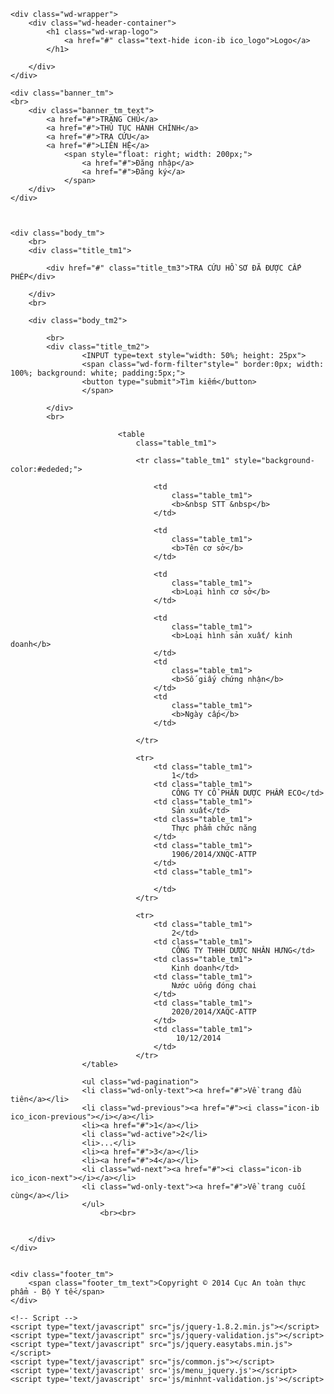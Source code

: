 <!DOCTYPE html>
<html lang="en" xmlns="http://www.w3.org/1999/html">
<head>
<meta charset="utf-8">
<meta http-equiv="X-UA-Compatible" content="IE=edge">
<meta name="viewport" content="width=device-width, initial-scale=1">
<meta name="description" content="mô tả website">
<meta name="keywords" content="những từ khóa của website bạn">
<meta name="author" content="tác giả">
<link rel="shortcut icon" href="img/front/favicon.ico">
<title>VFA</title>
<!-- Remove style skype on IE -->
<meta name="SKYPE_TOOLBAR" content="SKYPE_TOOLBAR_PARSER_COMPATIBLE" />
<meta content="telephone=no" name="format-detection" />
<link rel='stylesheet' type='text/css' href='css/styles.css' />
<link rel="stylesheet" type="text/css" media="screen" href="css/common.css" />
<link rel='stylesheet' type='text/css' href='css/minhnt_home.css' />

<!--[if lt IE 9]>
    <script src="https://oss.maxcdn.com/libs/html5shiv/3.7.0/html5shiv.js"></script>
    <script src="https://oss.maxcdn.com/libs/respond.js/1.4.2/respond.min.js"></script>
    <![endif]-->
</head>
<body>

	<div class="wd-wrapper">
		<div class="wd-header-container">
			<h1 class="wd-wrap-logo">
				<a href="#" class="text-hide icon-ib ico_logo">Logo</a>
			</h1>

		</div>
	</div>

	<div class="banner_tm">
	<br>
		<div class="banner_tm_text">
			<a href="#">TRANG CHỦ</a> 
			<a href="#">THỦ TỤC HÀNH CHÍNH</a> 
			<a href="#">TRA CỨU</a> 
			<a href="#">LIÊN HỆ</a> 
				<span style="float: right; width: 200px;">
					<a href="#">Đăng nhập</a>
					<a href="#">Đăng ký</a>
				</span>
		</div>
	</div>



	<div class="body_tm">
		<br>
		<div class="title_tm1">

			<div href="#" class="title_tm3">TRA CỨU HỒ SƠ ĐÃ ĐƯỢC CẤP PHÉP</div>

		</div>
		<br>

		<div class="body_tm2">

			<br>
			<div class="title_tm2">
					<INPUT type=text style="width: 50%; height: 25px">
					<span class="wd-form-filter"style=" border:0px; width: 100%; background: white; padding:5px;">
					<button type="submit">Tìm kiếm</button>	
					</span>

			</div>
			<br>
						
							<table
								class="table_tm1">

								<tr class="table_tm1" style="background-color:#ededed;">

									<td
										class="table_tm1">
										<b>&nbsp STT &nbsp</b>
									</td>

									<td
										class="table_tm1">
										<b>Tên cơ sở</b>
									</td>

									<td
										class="table_tm1">
										<b>Loại hình cơ sở</b>
									</td>

									<td
										class="table_tm1">
										<b>Loại hình sản xuất/ kinh doanh</b>
									</td>
									<td
										class="table_tm1">
										<b>Số giấy chứng nhận</b>
									</td>
									<td
										class="table_tm1">
										<b>Ngày cấp</b>
									</td>

								</tr>

								<tr>
									<td class="table_tm1">
										1</td>
									<td class="table_tm1">
										CÔNG TY CỔ PHẦN DƯỢC PHẨM ECO</td>
									<td class="table_tm1">
										Sản xuất</td>
									<td	class="table_tm1">
										Thực phẩm chức năng
									</td>
									<td	class="table_tm1">
										1906/2014/XNQC-ATTP
									</td>
									<td	class="table_tm1">
										
									</td>
								</tr>
								
								<tr>
									<td class="table_tm1">
										2</td>
									<td class="table_tm1">
										CÔNG TY THHH DƯỢC NHÂN HƯNG</td>
									<td class="table_tm1">
										Kinh doanh</td>
									<td	class="table_tm1">
										Nước uống đóng chai
									</td>
									<td	class="table_tm1">
										2020/2014/XAQC-ATTP
									</td>
									<td	class="table_tm1">
										 10/12/2014
									</td>
								</tr>
					</table>
					
					<ul class="wd-pagination">
					<li class="wd-only-text"><a href="#">Về trang đầu tiên</a></li>
					<li class="wd-previous"><a href="#"><i class="icon-ib ico_icon-previous"></i></a></li>
					<li><a href="#">1</a></li>
					<li class="wd-active">2</li>
					<li>...</li>
					<li><a href="#">3</a></li>
					<li><a href="#">4</a></li>
					<li class="wd-next"><a href="#"><i class="icon-ib ico_icon-next"></i></a></li>
					<li class="wd-only-text"><a href="#">Về trang cuối cùng</a></li>
					</ul>
						<br><br>						

											
		</div>
	</div>
	

	<div class="footer_tm">
		<span class="footer_tm_text">Copyright © 2014 Cục An toàn thực phẩm - Bộ Y tế</span>
	</div>

	<!-- Script -->
	<script type="text/javascript" src="js/jquery-1.8.2.min.js"></script>
	<script type="text/javascript" src="js/jquery-validation.js"></script>
	<script type="text/javascript" src="js/jquery.easytabs.min.js"></script>
	<script type="text/javascript" src="js/common.js"></script>
	<script type='text/javascript' src='js/menu_jquery.js'></script>
	<script type='text/javascript' src='js/minhnt-validation.js'></script>
</body>
</html>
